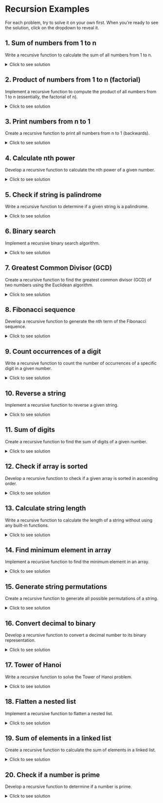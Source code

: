 # Recursion Examples

For each problem, try to solve it on your own first. When you're ready to see the solution, click on the dropdown to reveal it.

## 1. Sum of numbers from 1 to n

Write a recursive function to calculate the sum of all numbers from 1 to n.

<details>
<summary>Click to see solution</summary>

```python
def sum_to_n(n):
    if n == 1:
        return 1
    else:
        return n + sum_to_n(n - 1)
```

</details>

## 2. Product of numbers from 1 to n (factorial)

Implement a recursive function to compute the product of all numbers from 1 to n (essentially, the factorial of n).

<details>
<summary>Click to see solution</summary>

```python
def factorial(n):
    if n == 0 or n == 1:
        return 1
    else:
        return n * factorial(n - 1)
```

</details>

## 3. Print numbers from n to 1

Create a recursive function to print all numbers from n to 1 (backwards).

<details>
<summary>Click to see solution</summary>

```python
def print_backward(n):
    if n == 0:
        return
    else:
        print(n)
        print_backward(n - 1)
```

</details>

## 4. Calculate nth power

Develop a recursive function to calculate the nth power of a given number.

<details>
<summary>Click to see solution</summary>

```python
def power(base, exponent):
    if exponent == 0:
        return 1
    else:
        return base * power(base, exponent - 1)
```

</details>

## 5. Check if string is palindrome

Write a recursive function to determine if a given string is a palindrome.

<details>
<summary>Click to see solution</summary>

```python
def is_palindrome(s):
    if len(s) <= 1:
        return True
    else:
        return s[0] == s[-1] and is_palindrome(s[1:-1])
```

</details>

## 6. Binary search

Implement a recursive binary search algorithm.

<details>
<summary>Click to see solution</summary>

```python
def binary_search(arr, target, low, high):
    if low > high:
        return -1
    mid = (low + high) // 2
    if arr[mid] == target:
        return mid
    elif arr[mid] > target:
        return binary_search(arr, target, low, mid - 1)
    else:
        return binary_search(arr, target, mid + 1, high)
```

</details>

## 7. Greatest Common Divisor (GCD)

Create a recursive function to find the greatest common divisor (GCD) of two numbers using the Euclidean algorithm.

<details>
<summary>Click to see solution</summary>

```python
def gcd(a, b):
    if b == 0:
        return a
    else:
        return gcd(b, a % b)
```

</details>

## 8. Fibonacci sequence

Develop a recursive function to generate the nth term of the Fibonacci sequence.

<details>
<summary>Click to see solution</summary>

```python
def fibonacci(n):
    if n <= 1:
        return n
    else:
        return fibonacci(n - 1) + fibonacci(n - 2)
```

</details>

## 9. Count occurrences of a digit

Write a recursive function to count the number of occurrences of a specific digit in a given number.

<details>
<summary>Click to see solution</summary>

```python
def count_digit(number, digit):
    if number == 0:
        return 0
    if number % 10 == digit:
        return 1 + count_digit(number // 10, digit)
    return count_digit(number // 10, digit)
```

</details>

## 10. Reverse a string

Implement a recursive function to reverse a given string.

<details>
<summary>Click to see solution</summary>

```python
def reverse_string(s):
    if len(s) <= 1:
        return s
    else:
        return reverse_string(s[1:]) + s[0]
```

</details>

## 11. Sum of digits

Create a recursive function to find the sum of digits of a given number.

<details>
<summary>Click to see solution</summary>

```python
def sum_of_digits(n):
    if n < 10:
        return n
    else:
        return n % 10 + sum_of_digits(n // 10)
```

</details>

## 12. Check if array is sorted

Develop a recursive function to check if a given array is sorted in ascending order.

<details>
<summary>Click to see solution</summary>

```python
def is_sorted(arr):
    if len(arr) <= 1:
        return True
    return arr[0] <= arr[1] and is_sorted(arr[1:])
```

</details>

## 13. Calculate string length

Write a recursive function to calculate the length of a string without using any built-in functions.

<details>
<summary>Click to see solution</summary>

```python
def string_length(s):
    if s == "":
        return 0
    else:
        return 1 + string_length(s[1:])
```

</details>

## 14. Find minimum element in array

Implement a recursive function to find the minimum element in an array.

<details>
<summary>Click to see solution</summary>

```python
def find_min(arr):
    if len(arr) == 1:
        return arr[0]
    else:
        return min(arr[0], find_min(arr[1:]))
```

</details>

## 15. Generate string permutations

Create a recursive function to generate all possible permutations of a string.

<details>
<summary>Click to see solution</summary>

```python
def permutations(s):
    if len(s) <= 1:
        return [s]
    else:
        perms = []
        for i, char in enumerate(s):
            for perm in permutations(s[:i] + s[i+1:]):
                perms.append(char + perm)
        return perms
```

</details>

## 16. Convert decimal to binary

Develop a recursive function to convert a decimal number to its binary representation.

<details>
<summary>Click to see solution</summary>

```python
def decimal_to_binary(n):
    if n == 0:
        return "0"
    elif n == 1:
        return "1"
    else:
        return decimal_to_binary(n // 2) + str(n % 2)
```

</details>

## 17. Tower of Hanoi

Write a recursive function to solve the Tower of Hanoi problem.

<details>
<summary>Click to see solution</summary>

```python
def tower_of_hanoi(n, source, auxiliary, destination):
    if n == 1:
        print(f"Move disk 1 from {source} to {destination}")
        return
    tower_of_hanoi(n-1, source, destination, auxiliary)
    print(f"Move disk {n} from {source} to {destination}")
    tower_of_hanoi(n-1, auxiliary, source, destination)
```

</details>

## 18. Flatten a nested list

Implement a recursive function to flatten a nested list.

<details>
<summary>Click to see solution</summary>

```python
def flatten_list(nested_list):
    if not nested_list:
        return []
    if isinstance(nested_list[0], list):
        return flatten_list(nested_list[0]) + flatten_list(nested_list[1:])
    return [nested_list[0]] + flatten_list(nested_list[1:])
```

</details>

## 19. Sum of elements in a linked list

Create a recursive function to calculate the sum of elements in a linked list.

<details>
<summary>Click to see solution</summary>

```python
class ListNode:
    def __init__(self, val=0, next=None):
        self.val = val
        self.next = next

def sum_linked_list(head):
    if not head:
        return 0
    return head.val + sum_linked_list(head.next)
```

</details>

## 20. Check if a number is prime

Develop a recursive function to determine if a number is prime.

<details>
<summary>Click to see solution</summary>

```python
def is_prime(n, divisor=2):
    if n <= 2:
        return n == 2
    if n % divisor == 0:
        return False
    if divisor * divisor > n:
        return True
    return is_prime(n, divisor + 1)
```

</details>

